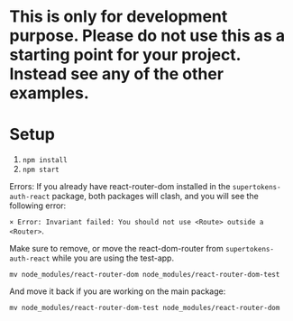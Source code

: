 # This is only for development purpose. Please do not use this as a starting point for your project. Instead see any of the other examples.

# Setup

1. `npm install`
2. `npm start`

Errors:
If you already have react-router-dom installed in the `supertokens-auth-react` package, both packages will clash, and you will see the following error:

`× Error: Invariant failed: You should not use <Route> outside a <Router>`.

Make sure to remove, or move the react-dom-router from `supertokens-auth-react` while you are using the test-app.

`mv node_modules/react-router-dom node_modules/react-router-dom-test`

And move it back if you are working on the main package:

`mv node_modules/react-router-dom-test node_modules/react-router-dom`
